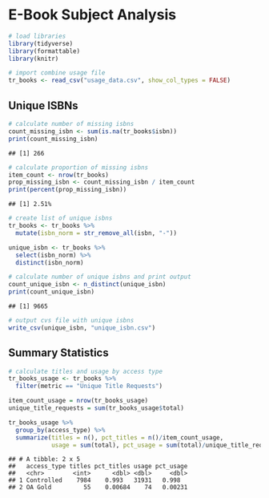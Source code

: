 E-Book Subject Analysis
================

``` r
# load libraries
library(tidyverse)
library(formattable)
library(knitr)
```

``` r
# import combine usage file
tr_books <- read_csv("usage_data.csv", show_col_types = FALSE)
```

## Unique ISBNs

``` r
# calculate number of missing isbns
count_missing_isbn <- sum(is.na(tr_books$isbn))
print(count_missing_isbn)
```

    ## [1] 266

``` r
# calculate proportion of missing isbns
item_count <- nrow(tr_books)
prop_missing_isbn <- count_missing_isbn / item_count
print(percent(prop_missing_isbn))
```

    ## [1] 2.51%

``` r
# create list of unique isbns
tr_books <- tr_books %>%
  mutate(isbn_norm = str_remove_all(isbn, "-"))

unique_isbn <- tr_books %>%
  select(isbn_norm) %>%
  distinct(isbn_norm)

# calculate number of unique isbns and print output
count_unique_isbn <- n_distinct(unique_isbn)
print(count_unique_isbn)
```

    ## [1] 9665

``` r
# output cvs file with unique isbns
write_csv(unique_isbn, "unique_isbn.csv")
```

## Summary Statistics

``` r
# calculate titles and usage by access type
tr_books_usage <- tr_books %>%
  filter(metric == "Unique Title Requests")

item_count_usage = nrow(tr_books_usage)
unique_title_requests = sum(tr_books_usage$total)

tr_books_usage %>%
  group_by(access_type) %>%
  summarize(titles = n(), pct_titles = n()/item_count_usage,
            usage = sum(total), pct_usage = sum(total)/unique_title_requests)
```

    ## # A tibble: 2 x 5
    ##   access_type titles pct_titles usage pct_usage
    ##   <chr>        <int>      <dbl> <dbl>     <dbl>
    ## 1 Controlled    7984    0.993   31931   0.998  
    ## 2 OA Gold         55    0.00684    74   0.00231
